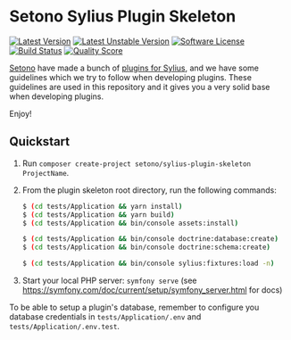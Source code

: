# Setono Sylius Plugin Skeleton

[![Latest Version][ico-version]][link-packagist]
[![Latest Unstable Version][ico-unstable-version]][link-packagist]
[![Software License][ico-license]](LICENSE)
[![Build Status][ico-github-actions]][link-github-actions]
[![Quality Score][ico-code-quality]][link-code-quality]

[Setono](https://setono.com) have made a bunch of [plugins for Sylius](https://github.com/Setono), and we have some guidelines
which we try to follow when developing plugins. These guidelines are used in this repository and it gives you a very
solid base when developing plugins.

Enjoy! 

## Quickstart

1. Run `composer create-project setono/sylius-plugin-skeleton ProjectName`.

2. From the plugin skeleton root directory, run the following commands:

    ```bash
    $ (cd tests/Application && yarn install)
    $ (cd tests/Application && yarn build)
    $ (cd tests/Application && bin/console assets:install)
    
    $ (cd tests/Application && bin/console doctrine:database:create)
    $ (cd tests/Application && bin/console doctrine:schema:create)
   
    $ (cd tests/Application && bin/console sylius:fixtures:load -n)
    ```
   
3. Start your local PHP server: `symfony serve` (see https://symfony.com/doc/current/setup/symfony_server.html for docs)

To be able to setup a plugin's database, remember to configure you database credentials in `tests/Application/.env` and `tests/Application/.env.test`.

[ico-version]: https://poser.pugx.org/setono/sylius-plugin-skeleton/v/stable
[ico-unstable-version]: https://poser.pugx.org/setono/sylius-plugin-skeleton/v/unstable
[ico-license]: https://poser.pugx.org/setono/sylius-plugin-skeleton/license
[ico-github-actions]: https://github.com/Setono/SyliusPluginSkeleton/workflows/build/badge.svg
[ico-code-quality]: https://img.shields.io/scrutinizer/g/Setono/SyliusPluginSkeleton.svg?style=flat-square

[link-packagist]: https://packagist.org/packages/setono/sylius-plugin-skeleton
[link-github-actions]: https://github.com/Setono/SyliusPluginSkeleton/actions
[link-code-quality]: https://scrutinizer-ci.com/g/Setono/SyliusPluginSkeleton
